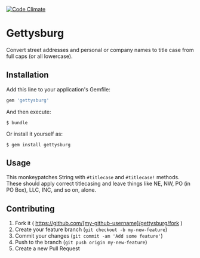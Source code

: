[![Code Climate](https://codeclimate.com/github/jcronk/gettysburg/badges/gpa.svg)](https://codeclimate.com/github/jcronk/gettysburg)
# Gettysburg

Convert street addresses and personal or company names to title case from full caps (or all lowercase).

## Installation

Add this line to your application's Gemfile:

```ruby
gem 'gettysburg'
```

And then execute:

    $ bundle

Or install it yourself as:

    $ gem install gettysburg

## Usage

This monkeypatches String with `#titlecase` and `#titlecase!` methods.  These should apply correct titlecasing and leave things like NE, NW, PO (in PO Box), LLC, INC, and so on, alone.  

## Contributing

1. Fork it ( https://github.com/[my-github-username]/gettysburg/fork )
2. Create your feature branch (`git checkout -b my-new-feature`)
3. Commit your changes (`git commit -am 'Add some feature'`)
4. Push to the branch (`git push origin my-new-feature`)
5. Create a new Pull Request

